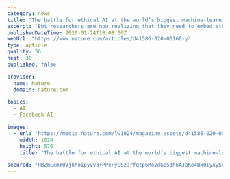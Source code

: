 ```yaml
---
category: news
title: "The battle for ethical AI at the world’s biggest machine-learning conference"
excerpt: "But researchers are now realizing that they need to embed ethics into the formulation of their research and understand the potential harms of algorithmic injustice, says Meredith Whittaker, an AI ..."
publishedDateTime: 2020-01-24T18:08:00Z
webUrl: "https://www.nature.com/articles/d41586-020-00160-y"
type: article
quality: 36
heat: 36
published: false

provider:
  name: Nature
  domain: nature.com

topics:
  - AI
  - Facebook AI

images:
  - url: "https://media.nature.com/lw1024/magazine-assets/d41586-020-00160-y/d41586-020-00160-y_17582428.jpg"
    width: 1024
    height: 576
    title: "The battle for ethical AI at the world’s biggest machine-learning conference"

secured: "HBZmEcmYUVjhhoipyvv3+PPeFyGSzJrfqtp6MoVdG053h6AJbKo4Bx0iyxySUyk5Vn6dmpRgfzFMqnkk9nh9SokXUZ1oBcqXG11JH3omFi2E0eqP1J0vz92v6wqEgQMqurisPa6UTGpYgYEwUsGX7gGIRj4ohWlw+aHC1ywExCaO5nH5vxoDvISgIwA4/XA6WW97gwfjprn9OCTLjaT49MXImRt5gQDfnWQas9e421Bah/C4rlY5pj4sbOZZdOgaog1T3FLvLktEHgOO4E4cdnJ7SWJwEiBXLRugUWKZ/2Tu7u66TjC1fU1M1eHlNh3b;ZAijqxsd1W2SZyGk7/8ztg=="
---
```


